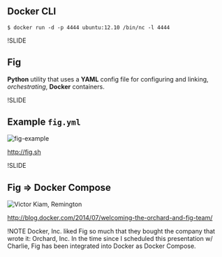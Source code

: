 ## Docker CLI

```
$ docker run -d -p 4444 ubuntu:12.10 /bin/nc -l 4444
```

!SLIDE

## Fig

**Python** utility that uses a **YAML** config file for configuring and linking, *orchestrating*, **Docker** containers.

!SLIDE

## Example `fig.yml`

![fig-example](img/fig-example.png)

<http://fig.sh>

!SLIDE

## Fig => Docker Compose

![Victor Kiam, Remington](img/kiam.jpg)

<http://blog.docker.com/2014/07/welcoming-the-orchard-and-fig-team/>

!NOTE
Docker, Inc. liked Fig so much that they bought the company that wrote it: Orchard, Inc. In the time since I scheduled this presentation w/ Charlie, Fig has been integrated into Docker as Docker Compose.

